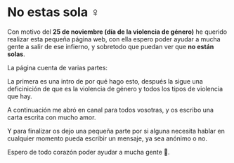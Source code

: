 # No estas sola ♀️

Con motivo del **25 de noviembre (día de la violencia de género)** he querido realizar esta pequeña página web, con ella espero poder ayudar a mucha gente a salir de ese infierno, y sobretodo que puedan ver que **no están solas**.

La página cuenta de varias partes:

La primera es una intro de por qué hago esto, después la sigue una deficinición de que es la violencia de género y todos los tipos de violencia que hay.

A continuación me abró en canal para todos vosotras, y os escribo una carta escrita con mucho amor.

Y para finalizar os dejo una pequeña parte por si alguna necesita hablar en cualquier momento pueda escribir un mensaje, ya sea anónimo o no.

Espero de todo corazón poder ayudar a mucha gente 💜.
